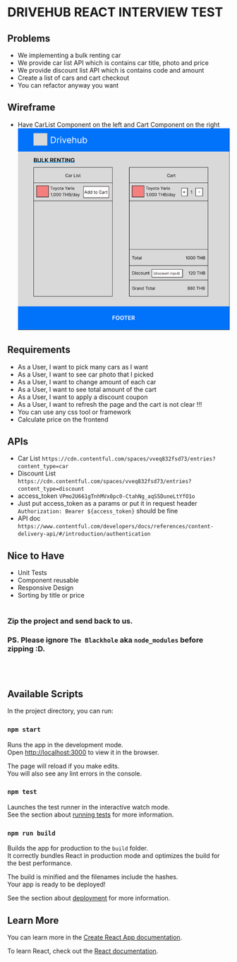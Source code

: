 # DRIVEHUB REACT INTERVIEW TEST
## Problems
- We implementing a bulk renting car
- We provide car list API which is contains car title, photo and price
- We provide discount list API which is contains code and amount
- Create a list of cars and cart checkout
- You can refactor anyway you want

## Wireframe
- Have CarList Component on the left and Cart Component on the right
![Wireframe](wireframe.png)


## Requirements
- As a User, I want to pick many cars as I want
- As a User, I want to see car photo that I picked
- As a User, I want to change amount of each car
- As a User, I want to see total amount of the cart
- As a User, I want to apply a discount coupon
- As a User, I want to refresh the page and the cart is not clear !!!
- You can use any css tool or framework 
- Calculate price on the frontend

## APIs
- Car List `https://cdn.contentful.com/spaces/vveq832fsd73/entries?content_type=car`
- Discount List `https://cdn.contentful.com/spaces/vveq832fsd73/entries?content_type=discount`
- access_token `VPmo2U661gTnhMVx0pc0-CtahNg_aqS5DuneLtYfO1o`
- Just put access_token as a params or put it in request header `Authorization: Bearer ${access_token}` should be fine
- API doc `https://www.contentful.com/developers/docs/references/content-delivery-api/#/introduction/authentication`

## Nice to Have
- Unit Tests
- Component reusable
- Responsive Design
- Sorting by title or price
<br/><br/>
### Zip the project and send back to us.
### PS. Please ignore `The Blackhole` aka `node_modules` before zipping :D.
<br/><br/>
## Available Scripts

In the project directory, you can run:

### `npm start`

Runs the app in the development mode.\
Open [http://localhost:3000](http://localhost:3000) to view it in the browser.

The page will reload if you make edits.\
You will also see any lint errors in the console.

### `npm test`

Launches the test runner in the interactive watch mode.\
See the section about [running tests](https://facebook.github.io/create-react-app/docs/running-tests) for more information.

### `npm run build`

Builds the app for production to the `build` folder.\
It correctly bundles React in production mode and optimizes the build for the best performance.

The build is minified and the filenames include the hashes.\
Your app is ready to be deployed!

See the section about [deployment](https://facebook.github.io/create-react-app/docs/deployment) for more information.


## Learn More

You can learn more in the [Create React App documentation](https://facebook.github.io/create-react-app/docs/getting-started).

To learn React, check out the [React documentation](https://reactjs.org/).
